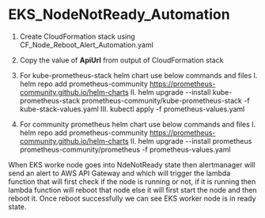 # EKS_NodeNotReady_Automation

1. Create CloudFormation stack using CF_Node_Reboot_Alert_Automation.yaml

2. Copy the value of **ApiUrl** from output of CloudFormation stack

3. For kube-prometheus-stack helm chart use below commands and files
   I. helm repo add prometheus-community https://prometheus-community.github.io/helm-charts
   II. helm upgrade --install kube-prometheus-stack prometheus-community/kube-prometheus-stack -f kube-stack-values.yaml
   III. kubectl apply -f prometheus-values.yaml

4. For community prometheus helm chart use below commands and files
   I. helm repo add prometheus-community https://prometheus-community.github.io/helm-charts
   II. helm upgrade --install prometheus prometheus-community/prometheus -f prometheus-values.yaml


When EKS worke node goes into NdeNotReady state then alertmanager will send an alert to AWS API Gateway and which will trigger the lambda function that will first check if the node is running or not, if it is running then lambda function will reboot that node else it will first start the node and then reboot it. Once reboot successfully we can see EKS worker node is in ready state.
